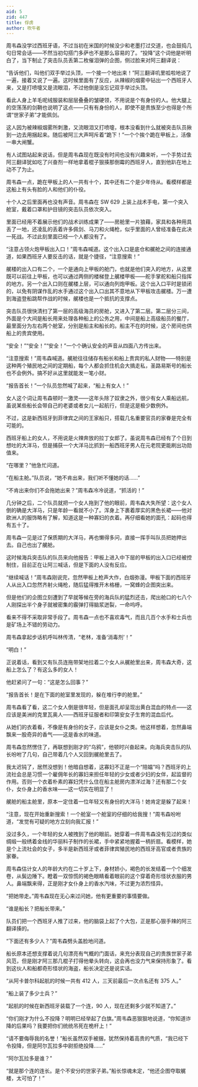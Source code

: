```yaml
---
aid: 5
zid: 447
title: 俘虏
author: 吹牛者
---
```


周韦森没学过西班牙语，不过当初在米国的时候没少和老墨打过交道，也会鼓捣几句日常会话——不然当初勾搭门多萨也不是那么容易的了。“投降”这个词他是听明白了，当下制止了突击队员丢第二枚催泪弹的企图，侧过脸来对阿三翻译说：

“告诉他们，叫他们双手举过头顶，一个接一个地出来！”阿三翻译叽里呱啦地说了一遍，接着又说了一遍。这时候里面有了反应，从辣椒的烟雾中钻出一个西班牙人来，又是打喷嚏又是流眼泪，不过他倒是没忘记双手举过头顶。

看此人身上羊毛呢绒服装和层层叠叠的皱硬领，不用说是个有身份的人。他大腿上的空荡荡的剑鞘也说明了这点——只有有身份的人，即使不是贵族至少也得是个所谓“世家子弟”才能佩剑。

这人因为被辣椒烟雾所刺激，又流眼泪又打喷嚏，根本没看到什么就被突击队员揪到一边去用捆起来。随后被阿三大声呵斥着“跪下！”一个个挨个跪在甲板上，活像一串大闸蟹。

有人试图站起来说话，但是周韦森现在既没有时间也没有兴趣来听，一个手势过去阿三翻译犹如吃了兴奋剂一样地拿着棍子狠揍那倒霉的西班牙人，直到他趴在地上动不了为止。

周韦森一点，跪在甲板上的人一共有十个，其中还有二个是少年侍从。看模样都是这船上有头有脸的人和他们的仆役。

十个人之后里面再也没有声音。周韦森在 SW 629 上装上战术手电，第一个突入舱室，戴着口罩和护目镜的突击队员依次突入。

里面已经用不着展示他们的战术训练成果了——房舱里一片狼藉，家具和各种用具丢了一地，还凌乱的丢着许多佩剑、马刀和火绳枪，似乎里面的人曾经准备在此决一死战。不过此刻里面已经一个人都没有了。

“注意占领火炮甲板出入口！”周韦森喊道。这个出入口是底仓和艉舱之间的连接通道，如果西班牙人要反击的话，就是个捷径，“注意搜索！”

艉楼的出入口有二个，一个是通向上甲板的舱门，也就是他们突入的地方，从这里既可以前往上甲板，也可以通过两侧的楼梯登上艉楼甲板——舵手掌舵和船只指挥的地方。另一个出入口则在艉楼上层，可以通向列炮甲板。这个出入口平时是锁闭的，以免有阴谋作乱的水手通过这个出入口出其不意地从下甲板攻击艉楼。万一遭到海盗登船跳帮作战的时候，艉楼也是一个抵抗的支撑点。

突击队员很快清扫了第一层的高级海员的房舱，又进入了第二层。第二层分三间，外面是个大间是船长用来处理各种船上的公务之用，中间是船上高级船员的餐厅，最里面分为左右两个舱室，分别是船主和船长的。船主不在的时候，这个房间也供船上的贵宾使用。

“安全！”“安全！”“安全！”一个个确认安全的声音从四面八方传出来。

“注意搜索！”周韦森喊道。艉舱往往储存有船长和船上贵宾的私人财物——特别是这种两个殖民地之间的定期船，每个人都会抓住机会大搞走私，圣路易斯号的船长也不会例外。搞不好从这里就能发一笔小财。

“报告首长！”一个队员忽然喊了起来，“船上有女人！”

女人这个词让周韦森顿时一激灵——这年头除了奴隶之外，很少有女人乘船远航，虽说某些船长会带自己的老婆或者女儿一起航行，但是这是极少数例外。

不过，这是新西班牙到菲律宾之间的王家船只，搭载几名重要官员的家眷是完全有可能的。

西班牙船上的女人，不用说是火辣奔放的拉丁女郎了。虽说周韦森已经有了个日到想吐的大洋马，但是捕获一个大洋马比抓到一船西班牙男人在元老院更能刷出功勋值来。

“在哪里？”他急忙问道。

“在船主舱。”队员说，“她不肯出来，我们听不懂她的话……”

“不肯出来你们不会拖她出来？”周韦森冷冷说道，“抓活的！”

几分钟之后，二个队员就把一个女人拖到了他的眼前，周韦森大失所望：这个女人倒的确是大洋马，只是年龄一看就不小了。浑身上下裹着厚实的黑色长裙——他对欧洲人的服饰略有了解，知道这是一种寡妇的衣着。再仔细看她的面孔：起码也得有五十了。

周韦森一见是过了保质期的大洋马，再也懒得多问，直接一挥手叫队员把她押出去。自己也出了艉舱。

这时候海兵突击队的队员来向他报告：甲板上进入中下层的甲板的出入口已经被控制住，目前正在让阿三喊话，但是下面的人没有反应。

“继续喊话！”周韦森刚说完，忽然甲板上枪声大作，白烟弥漫。甲板下面的西班牙人从出入口忽然齐射火绳枪，随后猛得推开木格栅，一窝蜂的企图突出来。

但是他们的企图立刻遭到了早就等候在旁的海兵队的猛烈还击，爬出舱口的七八个人刚探出半个身子就被密集的霰弹打得脑浆迸裂，一命呜呼。

看来不得不采取非常手段了。周韦森一点也不喜欢毒气，而且几百个水手和士兵也是矿场上不错的劳动力。

周韦森拿起步话机呼叫林传清，“老林，准备‘消毒剂’！”

“明白！”

正说着话，看到又有队员连拖带架地拉着二个女人从艉舱里出来，周韦森大奇，这船上怎么了？有这么多的女人！

他赶紧问了一句：“这是怎么回事？”

“报告首长！是在下面的舱室里发现的，躲在堆行李的舱里。”

周韦森看了看，这二个女人倒是很年轻，但是面孔却呈现出黄白混血的特点——这应该是美洲的克里瓦奥人——西班牙征服者和印第安女子生育的混血后代。

从她们的衣着看，不像是有身份的女子，应该是女仆之类。他这样想着，忽然鼻端飘来一股奇异的香气——这是香水的味道。

周韦森忽然愣住了，再联想到刚才的“乌鸦”，他顿时兴奋起来。向海兵突击队的队长吩咐了几句，自己带着几个人又回到艉舱里去了。

我太迟钝了，居然没想到！他暗自想着，这寡妇不正是一个“陪媪”吗？西班牙的上流社会总是习惯一个雇佣年长的寡妇来担任年轻的少女或者少妇的女伴，起监督的作用。否则一个衣着朴素的寡妇凭什么住在船主舱房内漂洋过海？还有那二个女仆，女仆身上的香水味——这一切实在明显了！

艉舱的船主舱里，原本一定住着一位年轻又有身份的大洋马！她肯定是躲了起来！

“注意，现在开始重新搜索！一个舱室一个舱室的仔细的给我搜！”周韦森吩咐道，“发觉有可疑的地方立刻向我汇报！”

没过多久，一个年轻的女人被拽到了他的眼前。她穿着一件周韦森没有见过的类似绸缎一般绣着金线的华丽料子制作的长裙，手中紧紧地握着一柄折扇。看模样，她是个上流社会的女子，多半是新西班牙或者菲律宾殖民地的西班牙高官或者贵族的家眷。

周韦森估计女人的年龄大约在二十岁上下，身材娇小，褐色的长发结着一个个细发卷，从鬓边陲下。瞪着一双惊慌的褐色眼睛看着眼前的这个穿着奇形怪状衣服的男人。鼻端飘来得，正是刚才女仆身上的香水汽味，不过更为浓烈怪异。

“把她带走。”周韦森现在无心来过问她，他有更重要的事情要做。

“谁是船长？把船长带来。”

队员们把一个西班牙人推了过来，他的脑袋上起了个大包，正是那心狠手辣的阿三翻译揍的。

“下面还有多少人？”周韦森劈头盖脸地问道。

船长原本还想支撑着说几句漂亮有气概的门面话，来充分表现自己的贵族世家子弟风范，但是刚才阿三那几棍子打得他晕头转向，这会再也没力气来保持形象了。看到这伙人和船都奇形怪状的海盗，船长决定还是说实话。

“从阿卡普尔科起航的时候一共有 412 人，三天前最后一次点名还有 375 人。”

“船上装了多少士兵？”

“起航的时候在新西班牙装载了一个连，90 人，现在还剩多少就不知道了。”

“你们刚才为什么不投降？明明已经举起了白旗。”周韦森恶狠狠地说道，“你知道诈降的后果吗？我要把你们统统吊死在桅杆上！”

“请不要侮辱我的名誉！”船长虽然双手被捆，犹然保持着高贵的气质，“我已经下令投降，但是阿尔瓦拉多中尉拒绝投降……”

“阿尔瓦拉多是谁？”

“就是那个连的连长。是个不安分的世家子弟。”船长惊魂未定，“他还企图夺取艉楼，太可怕了！”
